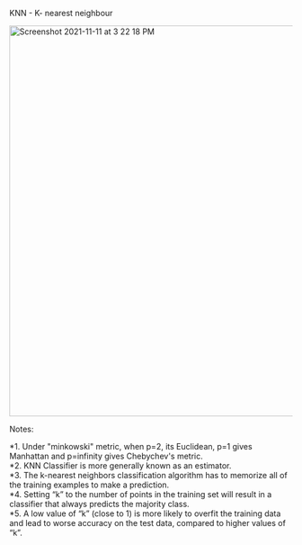 KNN - K- nearest neighbour 


<img width="694" alt="Screenshot 2021-11-11 at 3 22 18 PM" src="https://user-images.githubusercontent.com/61674750/141277123-e86da2f9-dd76-40b1-9cc7-7ff68caa3b8a.png">


Notes:

 *1. Under "minkowski" metric, when p=2, its Euclidean, p=1 gives Manhattan and p=infinity gives Chebychev's metric.  
 *2. KNN Classifier is more generally known as an estimator.  
 *3. The k-nearest neighbors classification algorithm has to memorize all of the training examples to make a prediction.  
 *4. Setting “k” to the number of points in the training set will result in a classifier that always predicts the majority class.  
 *5. A low value of “k” (close to 1) is more likely to overfit the training data and lead to worse accuracy on the test data, compared to higher values of “k”.
